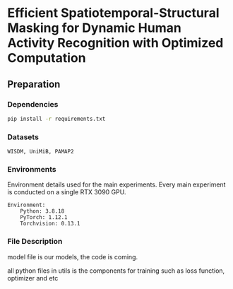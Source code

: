 # Efficient Spatiotemporal-Structural Masking for Dynamic Human Activity Recognition with Optimized Computation

## Preparation

### Dependencies

```sh
pip install -r requirements.txt
```

### Datasets
```
WISDM, UniMiB, PAMAP2
```
### Environments

Environment details used for the main experiments. Every main experiment is conducted on a single RTX 3090 GPU.

```
Environment:
	Python: 3.8.18
	PyTorch: 1.12.1 
	Torchvision: 0.13.1
```

### File Description

model file is our models, the code is coming.


all python files in utils is the components for training such as loss function, optimizer and etc
